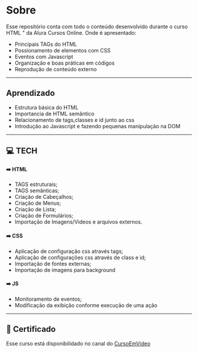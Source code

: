 # Sobre

Esse repositório conta com todo o conteúdo desenvolvido durante o curso HTML " da Alura Cursos Online. Onde é apresentado:

- Principais TAGs do HTML
- Possionamento de elementos com CSS
- Eventos com Javascript
- Organização e boas práticas em códigos
- Reprodução de conteúdo externo

---

## Aprendizado

- Estrutura básica do HTML
- Importancia de HTML semântico
- Relacionamento de tags,classes e id junto ao css
- Introdução ao Javascript e fazendo pequenas manipulação na DOM

---

## :computer: TECH

#### :arrow_right: HTML

- TAGS estruturais;
- TAGS semânticas;
- Criação de Cabeçalhos;
- Criação de Menus;
- Criação de Lista;
- Criação de Formulários;
- Importação de Imagens/Videos e arquivos externos.

#### :arrow_right: CSS

- Aplicação de configuração css através tags;
- Aplicação de configurações css através de class e id;
- Importação de fontes externas;
- Importação de imagens para background

#### :arrow_right: JS

- Monitoramento de eventos;
- Modificação da exibição conforme execução de uma ação

---

## :bookmark_tabs: Certificado

Esse curso está disponibilidado no canal do [CursoEmVideo](https://www.youtube.com/watch?v=epDCjksKMok&list=PLHz_AreHm4dlAnJ_jJtV29RFxnPHDuk9o)
